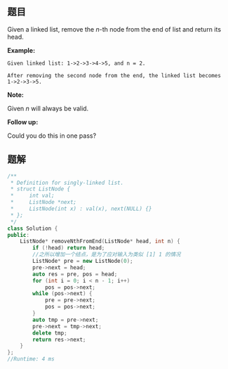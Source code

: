 ## 题目

Given a linked list, remove the *n*-th node from the end of list and return its head.

**Example:**

```
Given linked list: 1->2->3->4->5, and n = 2.

After removing the second node from the end, the linked list becomes 1->2->3->5.
```

**Note:**

Given *n* will always be valid.

**Follow up:**

Could you do this in one pass?



## 题解

```cpp
/**
 * Definition for singly-linked list.
 * struct ListNode {
 *     int val;
 *     ListNode *next;
 *     ListNode(int x) : val(x), next(NULL) {}
 * };
 */
class Solution {
public:
    ListNode* removeNthFromEnd(ListNode* head, int n) {
        if (!head) return head;
        //之所以增加一个结点，是为了应对输入为类似 [1] 1 的情况
        ListNode* pre = new ListNode(0);
        pre->next = head;
        auto res = pre, pos = head;
        for (int i = 0; i < n - 1; i++)
            pos = pos->next;
        while (pos->next) {
            pre = pre->next;
            pos = pos->next;
        }
        auto tmp = pre->next;
        pre->next = tmp->next;
        delete tmp;
        return res->next;
    }
};
//Runtime: 4 ms
```

